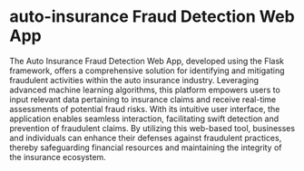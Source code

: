 # auto-insurance Fraud Detection Web App
The Auto Insurance Fraud Detection Web App, developed using the Flask framework, offers a comprehensive solution for identifying and mitigating fraudulent activities within the auto insurance industry. Leveraging advanced machine learning algorithms, this platform empowers users to input relevant data pertaining to insurance claims and receive real-time assessments of potential fraud risks. With its intuitive user interface, the application enables seamless interaction, facilitating swift detection and prevention of fraudulent claims. By utilizing this web-based tool, businesses and individuals can enhance their defenses against fraudulent practices, thereby safeguarding financial resources and maintaining the integrity of the insurance ecosystem.
